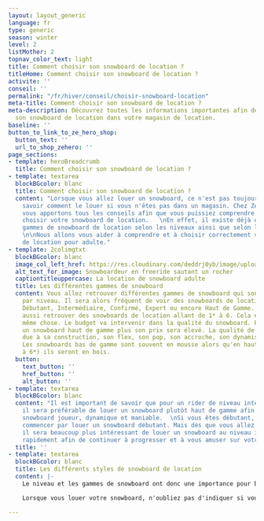 ```yaml
---
layout: layout_generic
language: fr
type: generic
season: winter
level: 2
listMother: 2
topnav_color_text: light
title: Comment choisir son snowboard de location ?
titleHome: Comment choisir son snowboard de location ?
activite: ''
conseil: ''
permalink: "/fr/hiver/conseil/choisir-snowboard-location"
meta-title: Comment choisir son snowboard de location ?
meta-description: Découvrez toutes les informations importantes afin de bien choisir
  son snowboard de location dans votre magasin de location.
baseline: ''
button_to_link_to_ze_hero_shop:
  button_text: ''
  url_to_shop_zehero: ''
page_sections:
- template: heroBreadcrumb
  title: Comment choisir son snowboard de location ?
- template: textarea
  blockBGcolor: blanc
  title: Comment choisir son snowboard de location ?
  content: "Lorsque vous allez louer un snowboard, ce n'est pas toujours simple de
    savoir comment le louer si vous n'êtes pas dans un magasin. Chez Ze Hero, nous
    vous apportons tous les conseils afin que vous puissiez comprendre comment bien
    choisir votre snowboard de location.   \nEn effet, il existe déjà différentes
    gammes de snowboard de location selon les niveaux ainsi que selon les disciplines.
    \n\nNous allons vous aider à comprendre et à choisir correctement votre snowboard
    de location pour adulte."
- template: 2colimgtxt
  blockBGcolor: blanc
  image_col_left_href: https://res.cloudinary.com/deddrj0yb/image/upload/v1658996208/website/winter/269953238_9469347713136615_5695710698913094842_n.jpg
  alt_text_for_image: Snowboardeur en freeride sautant un rocher
  captiontitleuppercase: La location de snowboard adulte
  title: Les différentes gammes de snowboard
  content: Vous allez retrouver différentes gammes de snowboard qui sont donc regroupées
    par niveau. Il sera alors fréquent de voir des snowboards de location appelée
    Débutant, Intermédiaire, Confirmé, Expert ou encore Haut de Gamme. Mais vous pourrez
    aussi retrouver des snowboards de location allant de 1* à 6. Cela équivaut à la
    même chose. Le budget va intervenir dans la qualité du snowboard. Plus vous prendrez
    un snowboard haut de gamme plus son prix sera élevé. La qualité de snowboard est
    due à sa construction, son flex, son pop, son accroche, son dynamisme, sa maniabilité.
    Les snowboards bas de gamme sont souvent en mousse alors qu'en haut de gamme (4
    à 6*) ils seront en bois.
  button:
    text_button: ''
    href_button: ''
    alt_button: ''
- template: textarea
  blockBGcolor: blanc
  content: "Il est important de savoir que pour un rider de niveau intermédiaire,
    il sera préférable de louer un snowboard plutôt haut de gamme afin d'avoir un
    snowboard joueur, dynamique et maniable.  \nSi vous êtes débutant, vous allez
    commencer par louer un snowboard débutant. Mais dès que vous allez progresser,
    il sera beaucoup plus intéressant de louer un snowboard au niveau intermédiaire
    rapidement afin de continuer à progresser et à vous amuser sur votre planche."
  title: ''
- template: textarea
  blockBGcolor: blanc
  title: Les différents styles de snowboard de location
  content: |-
    Le niveau et les gammes de snowboard ont donc une importance pour bien louer son snowboard. Un autre point est également important de connaître. Vous pouvez retrouver différents styles de snowboard, c'est à dire que dans le snowboard on retrouve plusieurs disciplines : Freeride, freestyle, All-Mountain... La construction du snowboard sera forcément différente en fonction de la discipline. Si vous débutez, ne prenez donc pas un snowboard freeride ou freestyle. L'idéal c'est donc de louer un snowboard All Mountain qui sera alors ultra-polyvalent. Il vaut mieux se spécialiser dans une discipline lorsque vous maîtriserez bien votre planche afin de profiter pleinement de rider en poudreuse ou dans un snowpark.

    Lorsque vous louer votre snowboard, n'oubliez pas d'indiquer si vous êtes Goofi ou Regular.

---
```

